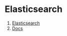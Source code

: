 # Elasticsearch

1. [Elasticsearch](http://www.elastic.co/guide/en/elasticsearch)
1. [Docs](http://www.elastic.co/guide/en/elasticsearch/reference/current/index.html)
